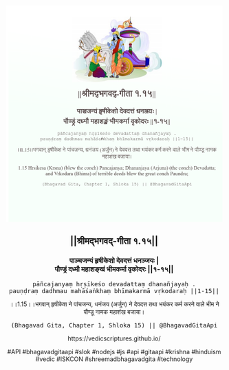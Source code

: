 <img src="../../asset/BG_1_15.png"/>
<center><h2>||श्रीमद्‍भगवद्‍-गीता १.१५||</h2>
<h3>पाञ्चजन्यं हृषीकेशो देवदत्तं धनञ्जयः |<br/>पौण्ड्रं दध्मौ महाशङ्खं भीमकर्मा वृकोदरः ||१-१५||</h3>
<pre>pāñcajanyaṃ hṛṣīkeśo devadattaṃ dhanañjayaḥ .<br/>pauṇḍraṃ dadhmau mahāśaṅkhaṃ bhīmakarmā vṛkodaraḥ ||1-15||</pre>
<p>।।1.15।।भगवान् हृषीकेश ने पांचजन्य, धनंजय (अर्जुन) ने देवदत्त तथा भयंकर कर्म करने वाले भीम ने पौण्डू नामक महाशंख बजाया।</p>
<pre>(Bhagavad Gita, Chapter 1, Shloka 15) || @BhagavadGitaApi</pre><p>https://vedicscriptures.github.io/</p><p>#API #bhagavadgitaapi #slok #nodejs #js #api #gitaapi #krishna #hinduism #vedic #ISKCON #shreemadbhagavadgita #technology</p></center>